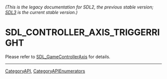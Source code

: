 ###### (This is the legacy documentation for SDL2, the previous stable version; [SDL3](https://wiki.libsdl.org/SDL3/) is the current stable version.)
# SDL_CONTROLLER_AXIS_TRIGGERRIGHT

Please refer to [SDL_GameControllerAxis](SDL_GameControllerAxis) for details.

----
[CategoryAPI](CategoryAPI), [CategoryAPIEnumerators](CategoryAPIEnumerators)

